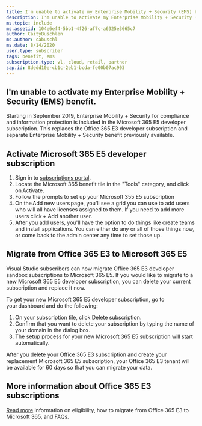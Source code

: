 ```yaml
---
title: I'm unable to activate my Enterprise Mobility + Security (EMS) benefit.
description: I'm unable to activate my Enterprise Mobility + Security (EMS) benefit included with my Visual Studio subscription? 
ms.topic: include
ms.assetid: 104e6ef4-5bb1-4f26-af7c-a6925e3665c7
author: CaityBuschlen
ms.author: cabuschl
ms.date: 8/14/2020
user.type: subscriber
tags: benefit, ems
subscription.type: vl, cloud, retail, partner
sap.id: 8dedd10e-cb1c-2eb1-bcda-fe00b07ac903
---
```


## I'm unable to activate my Enterprise Mobility + Security (EMS) benefit.

Starting in September 2019, Enterprise Mobility + Security for compliance and information protection is included in the Microsoft 365 E5 developer subscription. This replaces the Office 365 E3 developer subscription and separate Enterprise Mobility + Security benefit previously available. 

## Activate Microsoft 365 E5 developer subscription  

1. Sign in to [subscriptions portal](https://my.visualstudio.com/benefits). 
1. Locate the Microsoft 365 benefit tile in the "Tools" category, and click on Activate. 
1. Follow the prompts to set up your Microsoft 355 E5 subscription 
1. On the Add new users page, you'll see a grid you can use to add users who will all have licenses assigned to them. If you need to add more users click + Add another user. 
1. After you add users, you'll have the option to do things like create teams and install applications. You can either do any or all of those things now, or come back to the admin center any time to set those up. 

## Migrate from Office 365 E3 to Microsoft 365 E5 

Visual Studio subscribers can now migrate Office 365 E3 developer sandbox subscriptions to Microsoft 365 E5. If you would like to migrate to a new Microsoft 365 E5 developer subscription, you can delete your current subscription and replace it now. 

To get your new Microsoft 365 E5 developer subscription, go to your dashboard and do the following: 
1. On your subscription tile, click Delete subscription. 
1. Confirm that you want to delete your subscription by typing the name of your domain in the dialog box. 
1. The setup process for your new Microsoft 365 E5 subscription will start automatically. 

After you delete your Office 365 E3 subscription and create your replacement Microsoft 365 E5 subscription, your Office 365 E3 tenant will be available for 60 days so that you can migrate your data. 

## More information about Office 365 E3 subscriptions

[Read more](https://docs.microsoft.com/visualstudio/subscriptions/vs-m365) information on eligibility, how to migrate from Office 365 E3 to Microsoft 365, and FAQs.  